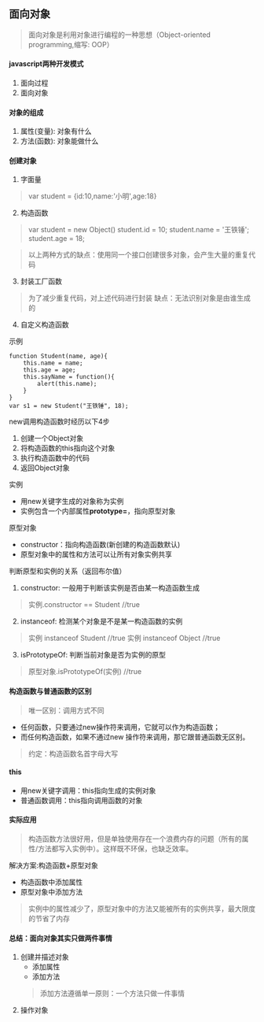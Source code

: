 ## 面向对象
> 面向对象是利用对象进行编程的一种思想（Object-oriented programming,缩写: OOP）

#### javascript两种开发模式

1. 面向过程
2. 面向对象

#### 对象的组成

1. 属性(变量): 对象有什么
2. 方法(函数): 对象能做什么

#### 创建对象

1. 字面量
> var student = {id:10,name:'小明',age:18}

2. 构造函数
> var student = new Object()
> student.id = 10;
> student.name = '王铁锤';
> student.age = 18;

> 以上两种方式的缺点：使用同一个接口创建很多对象，会产生大量的重复代码

3. 封装工厂函数
> 为了减少重复代码，对上述代码进行封装
> 缺点：无法识别对象是由谁生成的

4. 自定义构造函数

示例
    
    function Student(name, age){
        this.name = name;
        this.age = age;
        this.sayName = function(){
            alert(this.name);
        }
    }
    var s1 = new Student("王铁锤", 18);

new调用构造函数时经历以下4步
1. 创建一个Object对象
2. 将构造函数的this指向这个对象
3. 执行构造函数中的代码
4. 返回Object对象

实例
* 用new关键字生成的对象称为实例
* 实例包含一个内部属性**prototype=**，指向原型对象

原型对象
* constructor：指向构造函数(新创建的构造函数默认)
* 原型对象中的属性和方法可以让所有对象实例共享

判断原型和实例的关系（返回布尔值）
1. constructor: 一般用于判断该实例是否由某一构造函数生成
> 实例.constructor == Student //true

2. instanceof: 检测某个对象是不是某一构造函数的实例
> 实例 instanceof Student //true
> 实例 instanceof Object //true

3. isPrototypeOf: 判断当前对象是否为实例的原型
> 原型对象.isPrototypeOf(实例) //true

#### 构造函数与普通函数的区别
> 唯一区别：调用方式不同

* 任何函数，只要通过new操作符来调用，它就可以作为构造函数；
* 而任何构造函数，如果不通过new 操作符来调用，那它跟普通函数无区别。

> 约定：构造函数名首字母大写

#### this

* 用new关键字调用：this指向生成的实例对象
* 普通函数调用：this指向调用函数的对象

#### 实际应用
> 构造函数方法很好用，但是单独使用存在一个浪费内存的问题（所有的属性/方法都写入实例中）。这样既不环保，也缺乏效率。

解决方案:构造函数+原型对象

* 构造函数中添加属性
* 原型对象中添加方法
> 实例中的属性减少了，原型对象中的方法又能被所有的实例共享，最大限度的节省了内存

#### 总结：面向对象其实只做两件事情
1. 创建并描述对象
    * 添加属性
    * 添加方法
    > 添加方法遵循单一原则：一个方法只做一件事情
2. 操作对象